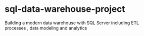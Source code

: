 # sql-data-warehouse-project
Building a modern data warehouse with SQL Server including ETL processes , data modeling and analytics
